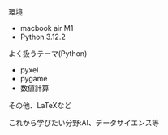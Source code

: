 環境 
- macbook air M1
- Python 3.12.2

よく扱うテーマ(Python)
- pyxel
- pygame
- 数値計算

その他、LaTeXなど

これから学びたい分野:AI、データサイエンス等
